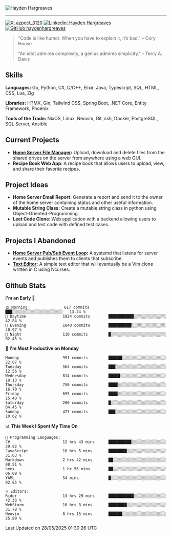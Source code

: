 ![Hayden Hargreaves](./assets/github-header-image.png)

<hr>

[![X: azpect_3120](https://img.shields.io/twitter/follow/azpect_3120?style=social)](https://x.com/azpect_3120)
[![Linkedin: Hayden Hargreaves](https://img.shields.io/badge/-Hayden%20Hargreaves-blue?style=flat-square&logo=Linkedin&logoColor=white&link=https://www.linkedin.com/in/hayden-hargreaves-37b2802a4/)](https://www.linkedin.com/in/hayden-hargreaves-37b2802a4/)
[![GitHub haydenhargreaves](https://img.shields.io/github/followers/haydenhargreaves?label=follow&style=social)](https://github.com/haydenhargreaves)

> "Code is like humor. When you have to explain it, it’s bad." – Cory House
> 
> "An idiot admires complexity, a genius admires simplicity." - Terry A. Davis

## Skills
**Languages:** Go, Python, C#, C/C++, Elixir, Java, Typescript, SQL, HTML, CSS, Lua, Zig

**Libraries:** HTMX, Gin, Tailwind CSS, Spring Boot, .NET Core, Entity Framework, Phoenix

**Tools of the Trade:** NixOS, Linux, Neovim, Git, ssh, Docker, PostgreSQL, SQL Server, Ansible


## Current Projects 
- **[Home Server File Manager](https://github.com/haydenhargreaves/ServerFileManager):** Upload, download and delete files from the shared drives on the server from anywhere using a web GUI.
- **Recipe Book Web App**: A recipe book that allows users to upload, view, and share their favorite recipes.


## Project Ideas
- **Home Server Email Report:** Generate a report and send it to the owner of the home server containing status and other useful information.
- **Mutable String Class:** Create a mutable string class in python using Object-Oriented-Programming.
- **Leet Code Clone**: Web application with a backend allowing users to upload and test code with defined test cases.

## Projects I Abandoned 
- **[Home Server Pub/Sub Event Loop](https://github.com/haydenhargreaves/TCPNotificationManager):** A systemd that listens for server events and publishes them to clients that subscribe.
- **[Text Editor](https://github.com/haydenhargreaves/TextEditor):** A simple text editor that will eventually be a Vim clone written in C using Ncurses.



## Github Stats

<!--START_SECTION:waka-->
**I'm an Early 🐤** 

```text
🌞 Morning                617 commits         ███░░░░░░░░░░░░░░░░░░░░░░   13.74 % 
🌆 Daytime                1924 commits        ███████████░░░░░░░░░░░░░░   42.84 % 
🌃 Evening                1840 commits        ██████████░░░░░░░░░░░░░░░   40.97 % 
🌙 Night                  110 commits         █░░░░░░░░░░░░░░░░░░░░░░░░   02.45 % 
```
📅 **I'm Most Productive on Monday** 

```text
Monday                   991 commits         ██████░░░░░░░░░░░░░░░░░░░   22.07 % 
Tuesday                  564 commits         ███░░░░░░░░░░░░░░░░░░░░░░   12.56 % 
Wednesday                814 commits         █████░░░░░░░░░░░░░░░░░░░░   18.13 % 
Thursday                 750 commits         ████░░░░░░░░░░░░░░░░░░░░░   16.70 % 
Friday                   695 commits         ████░░░░░░░░░░░░░░░░░░░░░   15.48 % 
Saturday                 200 commits         █░░░░░░░░░░░░░░░░░░░░░░░░   04.45 % 
Sunday                   477 commits         ███░░░░░░░░░░░░░░░░░░░░░░   10.62 % 
```


📊 **This Week I Spent My Time On** 

```text
💬 Programming Languages: 
C#                       12 hrs 43 mins      ██████████░░░░░░░░░░░░░░░   39.92 % 
JavaScript               10 hrs 5 mins       ████████░░░░░░░░░░░░░░░░░   31.63 % 
Markdown                 2 hrs 42 mins       ██░░░░░░░░░░░░░░░░░░░░░░░   08.51 % 
heex                     1 hr 56 mins        ██░░░░░░░░░░░░░░░░░░░░░░░   06.09 % 
YAML                     54 mins             █░░░░░░░░░░░░░░░░░░░░░░░░   02.85 % 

🔥 Editors: 
Rider                    13 hrs 29 mins      ███████████░░░░░░░░░░░░░░   42.33 % 
WebStorm                 10 hrs 8 mins       ████████░░░░░░░░░░░░░░░░░   31.78 % 
Neovim                   8 hrs 15 mins       ██████░░░░░░░░░░░░░░░░░░░   25.89 % 
```


 Last Updated on 28/05/2025 01:30:26 UTC
<!--END_SECTION:waka-->
